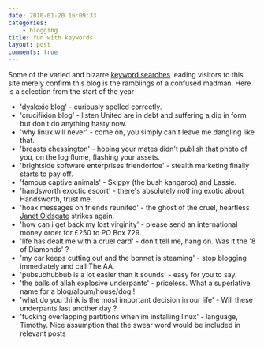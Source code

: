 ```yaml
---
date: 2010-01-20 16:09:33
categories:
    - blogging
title: fun with keywords
layout: post
comments: true
---
```

Some of the varied and bizarre [keyword
searches](http://www.nbrightside.com/blog/2008/11/18/more-fun-with-keyword-searches/)
leading visitors to this site merely confirm this blog is the
ramblings of a confused madman. Here is a selection from the start of
the year

-   'dyslexic blog' - curiously spelled correctly.
-   'crucifixion blog' - listen United are in debt and suffering a dip
    in form but don't do anything hasty now.
-   'why linux will never' - come on, you simply can't leave me dangling
    like that.
-   'breasts chessington' - hoping your mates didn't publish that photo
    of you, on the log flume, flashing your assets.
-   'brightside software enterprises friendorfoe' - stealth marketing
    finally starts to pay off.
-   'famous captive animals' - Skippy (the bush kangaroo) and Lassie.
-   'handsworth exoctic escort' - there's absolutely nothing exotic
    about Handsworth, trust me.
-   'hoax messages on friends reunited' - the ghost of the cruel,
    heartless [Janet
    Oldsgate](http://www.nbrightside.com/blog/2005/12/09/probably-the-best-phish-in-the-world/)
    strikes again.
-   'how can i get back my lost virginity' - please send an
    international money order for &pound;250 to PO Box 729.
-   'life has dealt me with a cruel card' - don't tell me, hang on. Was
    it the '8 of Diamonds' ?
-   'my car keeps cutting out and the bonnet is steaming' - stop
    blogging immediately and call The AA.
-   'pubsubhubbub is a lot easier than it sounds' - easy for you to say.
-   'the balls of allah explosive underpants' - priceless. What a
    superlative name for a blog/album/house/dog !
-   'what do you think is the most important decision in our life' -
    Will these underpants last another day ?
-   'fucking overlapping partitions when im installing linux' -
    language, Timothy. Nice assumption that the swear word would be
    included in relevant posts

